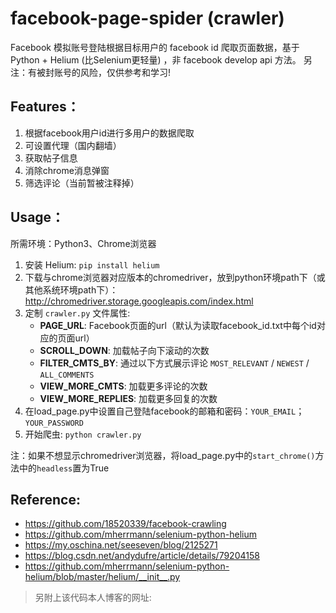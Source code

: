 # facebook-page-spider (crawler)
Facebook 模拟账号登陆根据目标用户的 facebook id 爬取页面数据，基于 Python + Helium (比Selenium更轻量) ，非 facebook develop api 方法。 另注：有被封账号的风险，仅供参考和学习!

## Features：
1. 根据facebook用户id进行多用户的数据爬取
2. 可设置代理（国内翻墙）
3. 获取帖子信息
4. 消除chrome消息弹窗
5. 筛选评论（当前暂被注释掉）

## Usage：
所需环境：Python3、Chrome浏览器
1. 安装 Helium: `pip install helium`
2. 下载与chrome浏览器对应版本的chromedriver，放到python环境path下（或其他系统环境path下）：http://chromedriver.storage.googleapis.com/index.html
3. 定制 `crawler.py` 文件属性:
    - **PAGE_URL**: Facebook页面的url（默认为读取facebook_id.txt中每个id对应的页面url）
    - **SCROLL_DOWN**: 加载帖子向下滚动的次数
    - **FILTER_CMTS_BY**: 通过以下方式展示评论 `MOST_RELEVANT` / `NEWEST` / `ALL_COMMENTS`
    - **VIEW_MORE_CMTS**: 加载更多评论的次数
    - **VIEW_MORE_REPLIES**: 加载更多回复的次数
4. 在load_page.py中设置自己登陆facebook的邮箱和密码：`YOUR_EMAIL`；`YOUR_PASSWORD`
5. 开始爬虫: `python crawler.py`

注：如果不想显示chromedriver浏览器，将load_page.py中的`start_chrome()`方法中的`headless`置为True

## Reference:
* https://github.com/18520339/facebook-crawling
* https://github.com/mherrmann/selenium-python-helium
* https://my.oschina.net/seeseven/blog/2125271
* https://blog.csdn.net/andydufre/article/details/79204158
* https://github.com/mherrmann/selenium-python-helium/blob/master/helium/__init__.py

> 另附上该代码本人博客的网址:  
